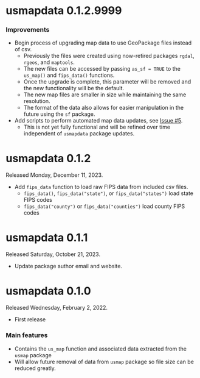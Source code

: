 # usmapdata 0.1.2.9999

### Improvements
* Begin process of upgrading map data to use GeoPackage files instead of csv.
  * Previously the files were created using now-retired packages `rgdal`, `rgeos`, and `maptools`.
  * The new files can be accessed by passing `as_sf = TRUE` to the `us_map()` and `fips_data()` functions.
  * Once the upgrade is complete, this parameter will be removed and the new functionality will be the default.
  * The new map files are smaller in size while maintaining the same resolution.
  * The format of the data also allows for easier manipulation in the future using the `sf` package.
* Add scripts to perform automated map data updates, see [Issue #5](https://github.com/pdil/usmapdata/issues/5).
  * This is not yet fully functional and will be refined over time independent of `usmapdata` package updates.

# usmapdata 0.1.2
Released Monday, December 11, 2023.

* Add `fips_data` function to load raw FIPS data from included csv files.
    * `fips_data()`, `fips_data("state")`, or `fips_data("states")` load state FIPS codes
    * `fips_data("county")` or `fips_data("counties")` load county FIPS codes

# usmapdata 0.1.1
Released Saturday, October 21, 2023.

* Update package author email and website.

# usmapdata 0.1.0
Released Wednesday, February 2, 2022.

* First release

### Main features

* Contains the `us_map` function and associated data extracted from the `usmap` package
* Will allow future removal of data from `usmap` package so file size can be reduced greatly.
